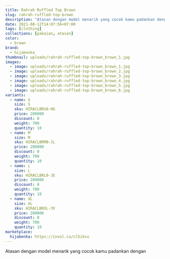 ```yaml
---
title: Rahrah Ruffled Top Brown
slug: rahrah-ruffled-top-brown
description: "Atasan dengan model menarik yang cocok kamu padankan dengan"
date: 2021-08-12T14:07:56+07:00
tags: [clothing]
collections: [pakaian, atasan]
color:
  - brown
brand:
  - hijabenka
thumbnail: uploads/rahrah-ruffled-top-brown_brown_1.jpg
images:
  - image: uploads/rahrah-ruffled-top-brown_brown_1.jpg
  - image: uploads/rahrah-ruffled-top-brown_brown_2.jpg
  - image: uploads/rahrah-ruffled-top-brown_brown_3.jpg
  - image: uploads/rahrah-ruffled-top-brown_brown_4.jpg
  - image: uploads/rahrah-ruffled-top-brown_brown_5.jpg
  - image: uploads/rahrah-ruffled-top-brown_brown_6.jpg
variants:
  - name: S
    size: S
    sku: HIRACLBRS0-HG
    price: 209000
    discount: 0
    weight: 700
    quantity: 10
  - name: M
    size: M
    sku: HIRACLBRM0-JL
    price: 209000
    discount: 0
    weight: 700
    quantity: 10
  - name: L
    size: L
    sku: HIRACLBRL0-JE
    price: 209000
    discount: 0
    weight: 700
    quantity: 10
  - name: XL
    size: XL
    sku: HIRACLBRXL-3V
    price: 209000
    discount: 0
    weight: 700
    quantity: 10
marketplace:
  hijabenka: https://invol.co/cl5ikvu
---
```


Atasan dengan model menarik yang cocok kamu padankan dengan

